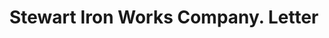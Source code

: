---
doi: 10.7916/D8R512V0
date_other: '1926'
date_other_textual: '1926'
form: correspondence
genre:
- Letters (correspondence)
name:
- Stewart Iron Works Company
object_in_context_url: https://biggert.cul.columbia.edu/items/view/ave_biggert_01273
subject_hierarchical_geographic:
- Cincinnati, Ohio, United States
subject_name:
- Stewart Iron Works Company
title: Stewart Iron Works Company. Letter
sort_title: Stewart Iron Works Company. Letter
call_number: ave_biggert_01273
coordinates:
- 39.1,-84.51666666666667
pid: ave_biggert_01273
identifiers: ave_biggert_01273
thumbnail: https://derivativo-3.library.columbia.edu/iiif/2/ldpd:343271/full/!256,256/0/native.jpg
permalink: "/items/ave_biggert_01273/"
layout: iiif-image-page
---